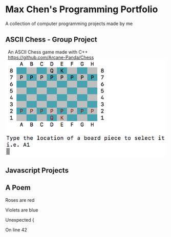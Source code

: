 # Max Chen's Programming Portfolio

A collection of computer programming projects made by me

## ASCII Chess - Group Project
   An ASCII Chess game made with C++ </br>
   https://github.com/Arcane-Panda/Chess
   ![Source Code](https://github.com/MaxChen11/MaxProgrammingPortfolio/blob/master/CppChess.png)
## Javascript Projects

## A Poem

  Roses are red
  
  Violets are blue
  
  Unexpected {
  
  On line 42
